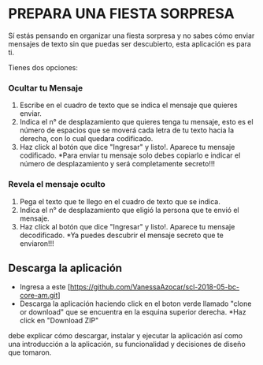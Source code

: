 # PREPARA UNA FIESTA SORPRESA

Sí estás pensando en organizar una fiesta sorpresa y no sabes cómo enviar mensajes de texto sin que puedas ser descubierto, esta aplicación es para ti.

Tienes dos opciones:

### Ocultar tu Mensaje
1) Escribe en el cuadro de texto que se indica el mensaje que quieres enviar.
2) Indica el n° de desplazamiento que quieres tenga tu mensaje, esto es el número de espacios que se moverá cada letra de tu texto hacia la derecha, con lo cual quedara codificado.
3) Haz click al botón que dice "Ingresar" y listo!. Aparece tu mensaje codificado.
*Para enviar tu mensaje solo debes copiarlo e indicar el número de desplazamiento y será completamente secreto!!!

### Revela el mensaje oculto
1) Pega el texto que te llego en el cuadro de texto que se indica.
2) Indica el n° de desplazamiento que eligió la persona que te envió el mensaje.
3) Haz click al botón que dice "Ingresar" y listo!. Aparece tu mensaje decodificado.
*Ya puedes descubrir el mensaje secreto que te enviaron!!!

## Descarga la aplicación
* Ingresa a este [https://github.com/VanessaAzocar/scl-2018-05-bc-core-am.git]
* Descarga la aplicación haciendo click en el boton verde llamado "clone or download" que se encuentra en la esquina superior derecha.
*Haz click en "Download ZIP"





debe explicar cómo descargar, instalar y ejecutar la aplicación así como una introducción a la aplicación, su funcionalidad y decisiones de diseño que tomaron.